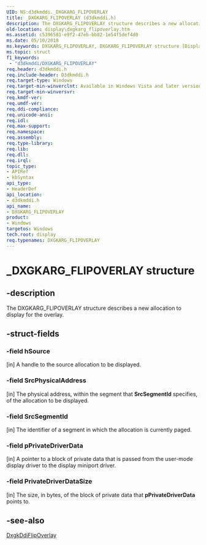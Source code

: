 ```yaml
---
UID: NS:d3dkmddi._DXGKARG_FLIPOVERLAY
title: _DXGKARG_FLIPOVERLAY (d3dkmddi.h)
description: The DXGKARG_FLIPOVERLAY structure describes a new allocation to display for the overlay.
old-location: display\dxgkarg_flipoverlay.htm
ms.assetid: c5396581-e9f2-47eb-bb82-1e54f5def4d0
ms.date: 05/10/2018
ms.keywords: DXGKARG_FLIPOVERLAY, DXGKARG_FLIPOVERLAY structure [Display Devices], DmStructs_8ff06344-e7f5-44b1-95fc-d3b363428d43.xml, _DXGKARG_FLIPOVERLAY, d3dkmddi/DXGKARG_FLIPOVERLAY, display.dxgkarg_flipoverlay
ms.topic: struct
f1_keywords:
 - "d3dkmddi/DXGKARG_FLIPOVERLAY"
req.header: d3dkmddi.h
req.include-header: D3dkmddi.h
req.target-type: Windows
req.target-min-winverclnt: Available in Windows Vista and later versions of the Windows operating systems.
req.target-min-winversvr: 
req.kmdf-ver: 
req.umdf-ver: 
req.ddi-compliance: 
req.unicode-ansi: 
req.idl: 
req.max-support: 
req.namespace: 
req.assembly: 
req.type-library: 
req.lib: 
req.dll: 
req.irql: 
topic_type:
- APIRef
- kbSyntax
api_type:
- HeaderDef
api_location:
- d3dkmddi.h
api_name:
- DXGKARG_FLIPOVERLAY
product:
- Windows
targetos: Windows
tech.root: display
req.typenames: DXGKARG_FLIPOVERLAY
---
```


# _DXGKARG_FLIPOVERLAY structure


## -description


The DXGKARG_FLIPOVERLAY structure describes a new allocation to display for the overlay. 


## -struct-fields




### -field hSource

[in] A handle to the source allocation to be displayed.


### -field SrcPhysicalAddress

[in] The physical address, within the segment that <b>SrcSegmentId</b> specifies, of the allocation to be displayed.


### -field SrcSegmentId

[in] The identifier of a segment in which the allocation is currently paged.


### -field pPrivateDriverData

[in] A pointer to a block of private data that is passed from the user-mode display driver to the display miniport driver. 


### -field PrivateDriverDataSize

[in] The size, in bytes, of the block of private data that <b>pPrivateDriverData</b> points to.


## -see-also




<a href="https://docs.microsoft.com/windows-hardware/drivers/ddi/d3dkmddi/nc-d3dkmddi-dxgkddi_flipoverlay">DxgkDdiFlipOverlay</a>
 

 

